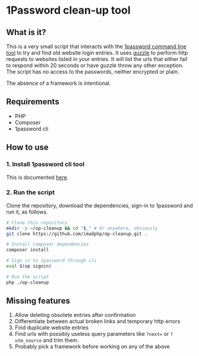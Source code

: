 # 1Password clean-up tool

## What is it?
This is a very small script that interacts with the [1password command
line tool](https://app-updates.agilebits.com/product_history/CLI) to try and find old
website login entries. It uses [guzzle](https://github.com/guzzle/guzzle) to perform http
requests to websites listed in your entries. It will list the urls that either fail
to respond within 20 seconds or have guzzle throw any other exception.
The script has no access to the passwords, neither encrypted or plain.

The absence of a framework is intentional.

## Requirements
- PHP
- Composer
- 1password cli

## How to use

### 1. Install 1password cli tool
This is documented [here](https://support.1password.com/command-line-getting-started/).

### 2. Run the script

Clone the repository, download the dependencies, sign-in to 1password and run it, as follows.

```bash
# Clone this repository
mkdir -p ~/op-cleanup && cd "$_" # Or anywhere, obviously
git clone https://github.com/imadphp/op-cleanup.git .

# Install composer dependencies
composer install

# Sign in to 1password through cli
eval $(op signin)

# Run the script
php ./op-cleanup
```

## Missing features
1. Allow deleting obsolete entries after confirmation
2. Differentiate between actual broken links and temporary http errors
3. Find duplicate website entries
4. Find urls with possibly useless query parameters like `?next=` or `?utm_source` and trim them.
5. Probably pick a framework before working on any of the above
